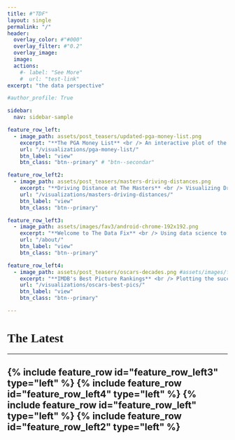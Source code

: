 ```yaml
---
title: #"TDF"
layout: single
permalink: "/"
header:
  overlay_color: #"#000"
  overlay_filter: #"0.2"
  overlay_image:
  image:
  actions:
    #- label: "See More"
    #  url: "test-link"
excerpt: "the data perspective"

#author_profile: True

sidebar:
  nav: sidebar-sample

feature_row_left:
  - image_path: assets/post_teasers/updated-pga-money-list.png
    excerpt: "**The PGA Money List** <br /> An interactive plot of the Top 20 PGA Earners Since 1980"
    url: "/visualizations/pga-money-list/"
    btn_label: "view"
    btn_class: "btn--primary" # "btn--secondar"

feature_row_left2:
  - image_path: assets/post_teasers/masters-driving-distances.png
    excerpt: "**Driving Distance at The Masters** <br /> Visualizing Driving Distance of the Field and Winner from 1990 - 2019"
    url: "/visualizations/masters-driving-distances/"
    btn_label: "view"
    btn_class: "btn--primary"

feature_row_left3:
  - image_path: assets/images/fav3/android-chrome-192x192.png
    excerpt: "**Welcome to The Data Fix** <br /> Using data science to make sense of the world around us"
    url: "/about/"
    btn_label: "view"
    btn_class: "btn--primary"

feature_row_left4:
  - image_path: assets/post_teasers/oscars-decades.png #assets/images/fav3/android-chrome-192x192.png
    excerpt: "**IMDB's Best Picture Rankings** <br /> Plotting the success of Oscar Best Picture Winners relative to one another"
    url: "/visualizations/oscars-best-pics/"
    btn_label: "view"
    btn_class: "btn--primary"

---
```

<h1 style="font-family:Monaco;text-align:left">The Latest</h1>

---
{% include feature_row id="feature_row_left3" type="left" %}
{% include feature_row id="feature_row_left4" type="left" %}
{% include feature_row id="feature_row_left" type="left" %}
{% include feature_row id="feature_row_left2" type="left" %}
---
